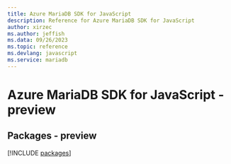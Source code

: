```yaml
---
title: Azure MariaDB SDK for JavaScript
description: Reference for Azure MariaDB SDK for JavaScript
author: xirzec
ms.author: jeffish
ms.data: 09/26/2023
ms.topic: reference
ms.devlang: javascript
ms.service: mariadb
---
```

# Azure MariaDB SDK for JavaScript - preview
## Packages - preview
[!INCLUDE [packages](mariadb-index.md)]